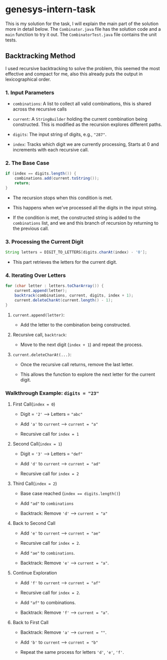 # genesys-intern-task

This is my solution for the task, I will explain the main part of the solution more in detail below. The `Combinator.java` file has the solution code and a `main` function to try it out. The `CombinatorTest.java` file contains the unit tests.

## Backtracking Method

I used recursive backtracking to solve the problem, this seemed the most effective and compact for me, also this already puts the output in lexicographical order.

### 1. Input Parameters

- `combinations`: A list to collect all valid combinations, this is shared across the recursive calls

- `current`: A `StringBuilder` holding the current combination being constructed. This is modified as the recursion explores different paths.

- `digits`: The input string of digits, e.g., `"287"`.

- `index`: Tracks which digit we are currently processing, Starts at 0 and increments with each recursive call.

### 2. The Base Case

```java
if (index == digits.length()) {
    combinations.add(current.toString());
    return;
}
```

- The recursion stops when this condition is met.

- This happens when we've processed all the digits in the input string.

- If the condition is met, the constructed string is added to the `combinations` list, and we and this branch of recursion by returning to the previous call.

### 3. Processing the Current Digit

```java
String letters = DIGIT_TO_LETTERS[digits.charAt(index) - '0'];
```

- This part retrieves the letters for the current digit.

### 4. Iterating Over Letters

```java
for (char letter : letters.toCharArray()) {
    current.append(letter);
    backtrack(combinations, current, digits, index + 1);
    current.deleteCharAt(current.length() - 1);
}
```

1. `current.append(letter)`:
   
   * Add the letter to the combination being constructed.

2. Recursive call, `backtrack`:
   
   * Move to the next digit (`index + 1`) and repeat the process. 

3. `current.deleteCharAt(...)`:
   
   * Once the recursive call returns, remove the last letter.
   
   * This allows the function to explore the next letter for the current digit.

### Walkthrough Example: `digits = "23"`

1. First Call(`index = 0`)
   
   * Digit = `'2'` --> Letters = `"abc"`
   
   * Add `'a'` to `current` --> `current = "a"`
   
   * Recursive call for `index = 1`

2. Second Call(`index = 1`)
   
   * Digit = `'3'` --> Letters = `"def"`
   
   * Add `'d'` to `current` --> `current = "ad"`
   
   * Recursive call for `index = 2`

3. Third Call(`index = 2`)
   
   * Base case reached (`index == digits.length()`)
   
   * Add `"ad"` to `combinations`
   
   * Backtrack: Remove `'d'` --> `current = "a"`

4. Back to Second Call
   
   * Add `'e'` to `current` --> `current = "ae"`
   
   * Recursive call for `index = 2`.
   
   * Add `"ae"` to `combinations`.
   
   * Backtrack: Remove `'e'` --> `current = "a"`.  

5. Continue Exploration
   
   * Add `'f'` to `current` --> `current = "af"`
   
   * Recursive call for `index = 2`.
   
   * Add `"af"` to combinations.
   
   * Backtrack: Remove `'f'` --> `current = "a"`.

6. Back to First Call
   
   * Backtrack: Remove `'a'` --> `current = ""`.
   
   * Add `'b'` to `current` --> `current = "b"`
   
   * Repeat the same process for letters `'d'`, `'e'`, `'f'`.   
